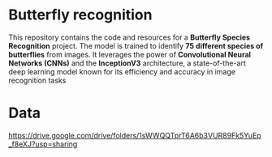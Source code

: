 # Butterfly recognition
This repository contains the code and resources for a **Butterfly Species Recognition** project. The model is trained to identify **75 different species of butterflies** from images. It leverages the power of **Convolutional Neural Networks (CNNs)** and the **InceptionV3** architecture, a state-of-the-art deep learning model known for its efficiency and accuracy in image recognition tasks
# Data
https://drive.google.com/drive/folders/1sWWQQTprT6A6b3VUR89Fk5YuEp_f8eXJ?usp=sharing
